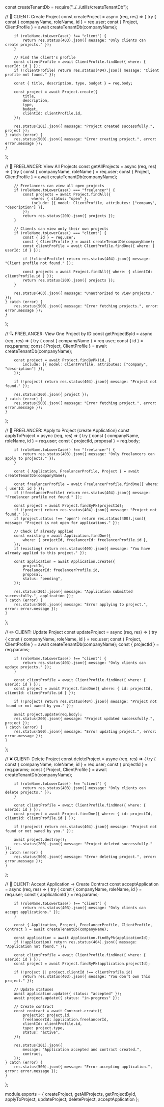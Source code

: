 const createTenantDb = require("../../utills/createTenantDb");


// 🧱 CLIENT: Create Project
const createProject = async (req, res) => {
    try {
        const { companyName, roleName, id } = req.user;
        const { Project, ClientProfile } = await createTenantDb(companyName);

        if (roleName.toLowerCase() !== "client") {
            return res.status(403).json({ message: "Only clients can create projects." });
        }

        // Find the client's profile
        const clientProfile = await ClientProfile.findOne({ where: { userId: id } });
        if (!clientProfile) return res.status(404).json({ message: "Client profile not found." });

        const { title, description, type, budget } = req.body;

        const project = await Project.create({
            title,
            description,
            type,
            budget,
            clientId: clientProfile.id,
        });

        res.status(201).json({ message: "Project created successfully.", project });
    } catch (error) {
        res.status(500).json({ message: "Error creating project.", error: error.message });
    }
};



// 📖 FREELANCER: View All Projects
const getAllProjects = async (req, res) => {
    try {
        const { companyName, roleName } = req.user;
        const { Project, ClientProfile } = await createTenantDb(companyName);

        // Freelancers can view all open projects
        if (roleName.toLowerCase() === "freelancer") {
            const projects = await Project.findAll({
                where: { status: "open" },
                include: [{ model: ClientProfile, attributes: ["company", "description"] }],
            });
            return res.status(200).json({ projects });
        }

        // Clients can view only their own projects
        if (roleName.toLowerCase() === "client") {
            const { id } = req.user;
            const { ClientProfile } = await createTenantDb(companyName);
            const clientProfile = await ClientProfile.findOne({ where: { userId: id } });

            if (!clientProfile) return res.status(404).json({ message: "Client profile not found." });

            const projects = await Project.findAll({ where: { clientId: clientProfile.id } });
            return res.status(200).json({ projects });
        }

        res.status(403).json({ message: "Unauthorized to view projects." });
    } catch (error) {
        res.status(500).json({ message: "Error fetching projects.", error: error.message });
    }
};



// 🔍 FREELANCER: View One Project by ID
const getProjectById = async (req, res) => {
    try {
        const { companyName } = req.user;
        const { id } = req.params;
        const { Project, ClientProfile } = await createTenantDb(companyName);

        const project = await Project.findByPk(id, {
            include: [{ model: ClientProfile, attributes: ["company", "description"] }],
        });

        if (!project) return res.status(404).json({ message: "Project not found." });

        res.status(200).json({ project });
    } catch (error) {
        res.status(500).json({ message: "Error fetching project.", error: error.message });
    }
};



// 📝 FREELANCER: Apply to Project (create Application)
const applyToProject = async (req, res) => {
    try {
        const { companyName, roleName, id } = req.user;
        const { projectId, proposal } = req.body;

        if (roleName.toLowerCase() !== "freelancer") {
            return res.status(403).json({ message: "Only freelancers can apply to projects." });
        }

        const { Application, FreelancerProfile, Project } = await createTenantDb(companyName);

        const freelancerProfile = await FreelancerProfile.findOne({ where: { userId: id } });
        if (!freelancerProfile) return res.status(404).json({ message: "Freelancer profile not found." });

        const project = await Project.findByPk(projectId);
        if (!project) return res.status(404).json({ message: "Project not found." });
        if (project.status !== "open") return res.status(400).json({ message: "Project is not open for applications." });

        // Check if already applied
        const existing = await Application.findOne({
            where: { projectId, freelancerId: freelancerProfile.id },
        });
        if (existing) return res.status(400).json({ message: "You have already applied to this project." });

        const application = await Application.create({
            projectId,
            freelancerId: freelancerProfile.id,
            proposal,
            status: "pending",
        });

        res.status(201).json({ message: "Application submitted successfully.", application });
    } catch (error) {
        res.status(500).json({ message: "Error applying to project.", error: error.message });
    }
};



// ✏️ CLIENT: Update Project
const updateProject = async (req, res) => {
    try {
        const { companyName, roleName, id } = req.user;
        const { Project, ClientProfile } = await createTenantDb(companyName);
        const { projectId } = req.params;

        if (roleName.toLowerCase() !== "client") {
            return res.status(403).json({ message: "Only clients can update projects." });
        }

        const clientProfile = await ClientProfile.findOne({ where: { userId: id } });
        const project = await Project.findOne({ where: { id: projectId, clientId: clientProfile.id } });

        if (!project) return res.status(404).json({ message: "Project not found or not owned by you." });

        await project.update(req.body);
        res.status(200).json({ message: "Project updated successfully.", project });
    } catch (error) {
        res.status(500).json({ message: "Error updating project.", error: error.message });
    }
};



// ❌ CLIENT: Delete Project
const deleteProject = async (req, res) => {
    try {
        const { companyName, roleName, id } = req.user;
        const { projectId } = req.params;
        const { Project, ClientProfile } = await createTenantDb(companyName);

        if (roleName.toLowerCase() !== "client") {
            return res.status(403).json({ message: "Only clients can delete projects." });
        }

        const clientProfile = await ClientProfile.findOne({ where: { userId: id } });
        const project = await Project.findOne({ where: { id: projectId, clientId: clientProfile.id } });

        if (!project) return res.status(404).json({ message: "Project not found or not owned by you." });

        await project.destroy();
        res.status(200).json({ message: "Project deleted successfully." });
    } catch (error) {
        res.status(500).json({ message: "Error deleting project.", error: error.message });
    }
};



// 🤝 CLIENT: Accept Application → Create Contract
const acceptApplication = async (req, res) => {
    try {
        const { companyName, roleName, id } = req.user;
        const { applicationId } = req.params;

        if (roleName.toLowerCase() !== "client") {
            return res.status(403).json({ message: "Only clients can accept applications." });
        }

        const { Application, Project, FreelancerProfile, ClientProfile, Contract } = await createTenantDb(companyName);

        const application = await Application.findByPk(applicationId);
        if (!application) return res.status(404).json({ message: "Application not found." });

        const clientProfile = await ClientProfile.findOne({ where: { userId: id } });
        const project = await Project.findByPk(application.projectId);

        if (!project || project.clientId !== clientProfile.id)
            return res.status(403).json({ message: "You don’t own this project." });

        // Update statuses
        await application.update({ status: "accepted" });
        await project.update({ status: "in-progress" });

        // Create contract
        const contract = await Contract.create({
            projectId: project.id,
            freelancerId: application.freelancerId,
            clientId: clientProfile.id,
            type: project.type,
            status: "active",
        });

        res.status(201).json({
            message: "Application accepted and contract created.",
            contract,
        });
    } catch (error) {
        res.status(500).json({ message: "Error accepting application.", error: error.message });
    }
};



module.exports = {
    createProject,
    getAllProjects,
    getProjectById,
    applyToProject,
    updateProject,
    deleteProject,
    acceptApplication
};
